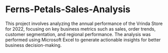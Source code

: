 # Ferns-Petals-Sales-Analysis
This project involves analyzing the annual performance of the Vrinda Store for 2022, focusing on key business metrics such as sales, order trends, customer segmentation, and regional performance. The analysis was performed using Microsoft Excel to generate actionable insights for better business decision-making.
